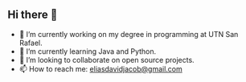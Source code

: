 ## Hi there 👋

- 🔭 I’m currently working on my degree in programming at UTN San Rafael.
- 🌱 I’m currently learning Java and Python.
- 👯 I’m looking to collaborate on open source projects.
- 📫 How to reach me: eliasdavidjacob@gmail.com

